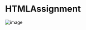 # HTMLAssignment
![image](https://github.com/user-attachments/assets/6f209866-efa2-4d2b-bd87-43294a218caa)

